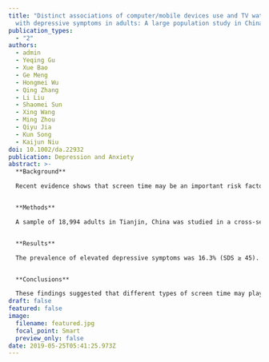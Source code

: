 ```yaml
---
title: "Distinct associations of computer/mobile devices use and TV watching
  with depressive symptoms in adults: A large population study in China"
publication_types:
  - "2"
authors:
  - admin
  - Yeqing Gu
  - Xue Bao
  - Ge Meng
  - Hongmei Wu
  - Qing Zhang
  - Li Liu
  - Shaomei Sun
  - Xing Wang
  - Ming Zhou
  - Qiyu Jia
  - Kun Song
  - Kaijun Niu
doi: 10.1002/da.22932
publication: Depression and Anxiety
abstract: >-
  **Background**

  Recent evidence shows that screen time may be an important risk factor for mental health. The aim of this study was to examine the association of computer/mobile devices (CMD) use and TV watching separately with depressive symptoms in a large representative sample of Chinese adults.


  **Methods**

  A sample of 18,994 adults in Tianjin, China was studied in a cross‐sectional analysis. Depressive symptoms were assessed using the Self‐Rating Depression Scale (SDS). CMD use and TV watching time were self‐reported and divided into five categories. The associations were estimated by odds ratios (ORs) using logistic regression models adjusted for multiple confounders.


  **Results**

  The prevalence of elevated depressive symptoms was 16.3% (SDS ≥ 45). For CMD use, the ORs of the depressive symptoms decreased across time levels. Compared with the least use time (<1 hr/day), multivariable‐adjusted ORs (95% confidence interval [CI]) of other time categories for elevated depressive symptoms were 0.78 (0.66, 0.91), 0.67 (0.57, 0.80), 0.65 (0.54, 0.77), and 0.77 (0.62, 0.96) respectively. For TV watching, the ORs of the depressive symptoms increased across time levels. Compared with the least watching time (<1 hr/day), multivariable‐ adjusted ORs (95% CI) for elevated depressive symptoms across the time categories were 1.00 (0.89, 1.12), 1.28 (1.11, 1.48), 1.26 (0.98, 1.60), and 1.95 (1.10, 3.35), respectively.


  **Conclusions**

  These findings suggested that different types of screen time may play different roles in the mental health of general adults. Further studies are needed to clarify the reasons for these distinct associations.
draft: false
featured: false
image:
  filename: featured.jpg
  focal_point: Smart
  preview_only: false
date: 2019-05-25T05:41:25.973Z
---
```

